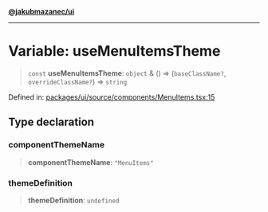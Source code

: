 [**@jakubmazanec/ui**](../README.md)

---

# Variable: useMenuItemsTheme

> `const` **useMenuItemsTheme**: `object` & () => (`baseClassName?`, `overrideClassName?`) =>
> `string`

Defined in:
[packages/ui/source/components/MenuItems.tsx:15](https://github.com/jakubmazanec/tools/blob/a1a5edf56256b0aa4e209cc73bc7a07f5d7fc236/packages/ui/source/components/MenuItems.tsx#L15)

## Type declaration

### componentThemeName

> **componentThemeName**: `"MenuItems"`

### themeDefinition

> **themeDefinition**: `undefined`

